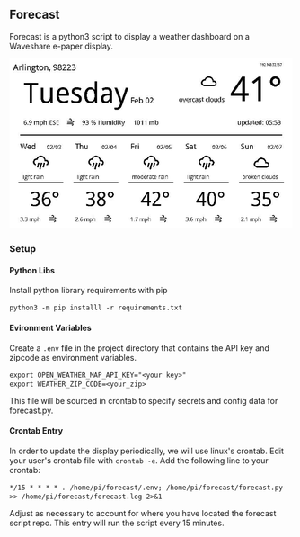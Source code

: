 ## Forecast

Forecast is a python3 script to display a weather dashboard on a Waveshare e-paper display.

![display image](display.jpg)

### Setup

#### Python Libs

Install python library requirements with pip

```
python3 -m pip installl -r requirements.txt
```

#### Evironment Variables

Create a `.env` file in the project directory that contains the API key and zipcode as environment variables.

```
export OPEN_WEATHER_MAP_API_KEY="<your key>"
export WEATHER_ZIP_CODE=<your_zip>
```

This file will be sourced in crontab to specify secrets and config data for forecast.py.

#### Crontab Entry

In order to update the display periodically, we will use linux's crontab. Edit your user's crontab file with `crontab -e`. Add the following
line to your crontab:

```
*/15 * * * * . /home/pi/forecast/.env; /home/pi/forecast/forecast.py >> /home/pi/forecast/forecast.log 2>&1
```

Adjust as necessary to account for where you have located the forecast script repo. This entry will run the script every 15 minutes.


